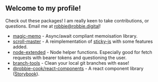 ## Welcome to my profile!

Check out these packages! I am really keen to take contributions,
or questions. Email me at robbie@robbie.digital!

- [magic-memo](https://www.npmjs.com/package/magic-memo) - Async/await compliant memoisation library.
- [scroll-master](https://www.npmjs.com/package/scroll-master) - A reimplementation of [sticky-js](https://rgalus.github.io/sticky-js/) with some features added.
- [node-extended](https://www.npmjs.com/package/node-extended) - Node helper functions. Especially good for fetch requests with bearer tokens and questioning the user.
- [branch-tools](https://www.npmjs.com/package/branch-tools) - Clean your local git branches with ease!
- [@robbie-cook/react-components](https://www.npmjs.com/package/@robbie-cook/react-components) - A react component library ([Storybook](https://reactcomponents.robbie.digital)).
